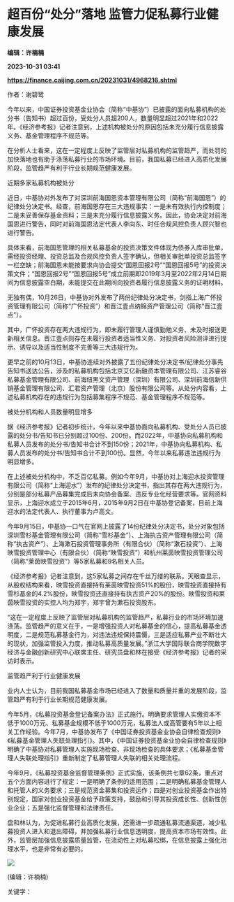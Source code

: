 # 超百份“处分”落地 监管力促私募行业健康发展
**编辑：许楠楠**

**2023-10-31 03:41**

**https://finance.caijing.com.cn/20231031/4968216.shtml**

作者：谢碧鹭

今年以来，中国证券投资基金业协会（简称“中基协”）已披露的面向私募机构的处分书（告知书）超过百份，受处分人员超200人，数量明显超过2021年和2022年。《经济参考报》记者注意到，上述机构被处分的原因包括未充分履行信息披露义务、基金管理程序不规范等。

在分析人士看来，这在一定程度上反映了监管层对私募机构的监管趋严，而处罚的加快落地也有助于涤荡私募行业的市场环境。目前，我国私募已经进入高质化发展阶段，监管趋严有利于行业长期规范健康发展。

近期多家私募机构被处分

近日，中基协对外发布了对深圳前海国恩资本管理有限公司（简称“前海国恩”）的纪律处分决定书。经查，前海国恩存在三大违规事实：一是未有效执行内控制度；二是未妥善保存基金资料；三是未充分履行信息披露义务。因此，协会决定对前海国恩进行警告，同时对前海国恩法定代表人李向东、时任合规风控负责人顾兴智也进行警告。

具体来看，前海国恩管理的相关私募基金的投资决策文件体现为债券入库审批单，需经投资经理、投资总监及合规风控负责人签字确认，但相关审批单投资总监签字一栏空缺；前海国恩未能按要求向协会提交“国恩回报2号”“国恩回报5号”的投资决策文件；“国恩回报2号”“国恩回报5号”成立前期即2019年3月至2022年2月14日期间为信息披露空白期，未能提交在此期间向投资者履行信息披露义务的证明材料。

无独有偶，10月26日，中基协对外发布了两份纪律处分决定书，剑指上海广怀投资管理有限公司（简称“广怀投资”）和晋江壹点纳锦资产管理公司（简称“晋江壹点”）。

其中，广怀投资存在两大违规行为，即未履行管理人谨慎勤勉义务、未及时报送更新相关信息。晋江壹点则存在未履行投资者适当性义务、对投资者风险测评进行提示、诱导以及适当性制度不完善等三大违规行为。

更早之前的10月13日，中基协连续对外披露了五份纪律处分决定书/纪律处分事先告知书送达公告，涉及的私募机构包括北京艾亿新融资本管理有限公司、江苏睿谷私募基金管理有限公司、前海纽黑文资产管理（深圳）有限公司、深圳前海信新供销基金管理有限公司、汇君资产管理（北京）股份有限公司等。从处分内容看，上述私募机构存在的违规行为包括募集程序不规范、基金管理程序不规范等。

被处分机构和人员数量明显增多

据《经济参考报》记者初步统计，今年以来中基协面向私募机构、受处分人员已披露的处分书/告知书已分别超过100份、200份。而2022年，中基协向私募机构和私募人员发布的处分书/告知书合计不到150份；2021年，中基协向私募机构、私募人员发布的处分书/告知书合计不到100份。显然，今年以来私募违法违规行为明显增多。

在上述被处分机构中，不乏百亿私募。例如今年9月，中基协对上海迎水投资管理有限公司（简称“上海迎水”）发布的纪律处分决定书，指出其存在两大违规行为，分别是部分私募产品募集完成后未向协会备案、违反专业化经营要求等。官网资料显示，上海迎水成立于2015年6月，2015年9月2日在中基协登记备案，目前上海迎水的法定代表人、执行董事为卢高文。

今年9月15日，中基协一口气在官网上披露了14份纪律处分决定书，处分对象包括深圳雪杉基金管理有限公司（简称“雪杉基金”）、上海执古资产管理有限公司（简称“执古资产”）、上海漱石投资管理事务所（有限合伙）（简称“漱石投资”）、上海映雪投资管理中心（有限合伙）（简称“映雪投资”）和杭州莱茵映雪投资管理公司（简称“莱茵映雪投资”）等5家私募和9名相关人员。

《经济参考报》记者注意到，这5家私募之间存在千丝万缕的联系。天眼查显示，从股权结构来看，映雪投资直接持有莱茵映雪投资51%的股份，映雪投资直接持有雪杉基金的4.2%股份，映雪投资还直接持有执古资产20%的股份。映雪投资和莱茵映雪投资的实控人均为郑宇，郑宇曾为漱石投资股东。

“这在一定程度上反映了监管层对私募机构的监管趋严，私募行业的市场环境加速涤荡。监管趋严的意义在于，一是增强投资人对私募基金的信心，提高私募基金透明度，二是规范私募基金行为，对违法违规保持震慑，三是适应私募产业不断壮大的现状，加强监管投入力度，推动私募高质量发展。”浙江大学国际联合商学院数字经济与金融创新研究中心联席主任、研究员盘和林在接受《经济参考报》记者的采访时表示。

监管趋严利于行业健康发展

业内人士认为，目前我国私募基金市场已经进入了数量和质量并重的发展阶段，监管趋严有利于行业长期规范健康发展。

今年5月，《私募投资基金登记备案办法》正式施行。明确要求管理人实缴资本不低于1000万元、私募基金规模不低于1000万元，私募法人或高管要有5年以上相关工作经验。今年7月，中基协发布了《中国证券投资基金业协会自律检查规则》《私募基金管理人失联处理指引》。其中，《中国证券投资基金业协会自律检查规则》明确了中基协对私募管理人实施现场检查、非现场检查的具体要求；《私募基金管理人失联处理指引》重新制定了私募管理人失联的相关处理流程。

今年9月，《私募投资基金监督管理条例》正式实施，该条例共七章62条，重点对五个方面内容进行了规定：一是明确了条例的适用范围；二是明确私募基金管理人和托管人的义务要求；三是规范资金募集和投资运作；四是对创业投资基金作出特别规定，国家对创业投资基金给予政策支持，鼓励和引导其投资成长性、创新性创业企业；五是强化监督管理和法律责任。

盘和林认为，为促进私募行业高质化发展，还需进一步疏通私募流通渠道，减少私募投资人进入和退出障碍，并加强私募行业信息透明度，提高资本市场有效性。此外，监管层加强信息披露质量监管，在流动性上对私募松绑，在信息披露上强化治理水平，也是非常有必要的。

![](https://tx1.cdn.caijing.com.cn/2014-03-27/114048455.jpg)

(编辑：许楠楠)

关键字：